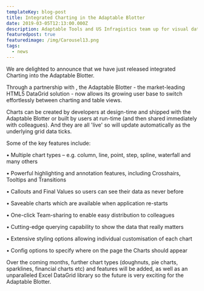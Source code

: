 ```yaml
---
templateKey: blog-post
title: Integrated Charting in the Adaptable Blotter
date: 2019-03-05T12:13:00.000Z
description: Adaptable Tools and US Infragistics team up for visual data
featuredpost: true
featuredimage: /img/Carousel13.png
tags:
  - news
---
```

We are delighted to announce that we have just released integrated Charting into the Adaptable Blotter.   Through a partnership with , the Adaptable Blotter - the market-leading HTML5 DataGrid solution - now allows its growing user base to switch effortlessly between charting and table views. Charts can be created by developers at design-time and shipped with the Adaptable Blotter or built by users at run-time (and then shared immediately with colleagues).  And they are all 'live' so will update automatically as the underlying grid data ticks.

Some of the key features include: 

•	Multiple chart types – e.g. column, line, point, step, spline, waterfall and many others

•	Powerful highlighting and annotation features, including Crosshairs, Tooltips and Transitions

•	Callouts and Final Values so users can see their data as never before

•	Saveable charts which are available when application re-starts

•	One-click Team-sharing to enable easy distribution to colleagues 

•	Cutting-edge querying capability to show the data that really matters

•	Extensive styling options allowing individual customisation of each chart

•	Config options to specify where on the page the Charts should appear	

Over the coming months, further chart types (doughnuts, pie charts, sparklines, financial charts etc) and features will be added, as well as an unparalleled Excel DataGrid library so the future is very exciting for the Adaptable Blotter.
